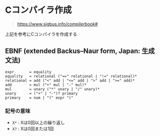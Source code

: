 # Cコンパイラ作成

> https://www.sigbus.info/compilerbook#

上記を参考にCコンパイラを作成する

## EBNF (extended Backus–Naur form, Japan: 生成文法)

```
expr       = equality
equality   = relational ("==" relational | "!=" relational)*
relational = add ("<" add | "<=" add | ">" add | ">=" add)*
add        = mul ("+" mul | "-" mul)*
mul        = unary ("*" unary | "/" unary)*
unary      = ("+" | "-")? primary
primary    = num | "(" expr ")"
```

### 記号の意味

- `X*` : Xは0回以上の繰り返し
- `X?` : Xは0回または1回